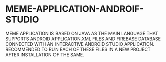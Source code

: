 # MEME-APPLICATION-ANDROIF-STUDIO
MEME APPLICATION IS BASED ON JAVA AS THE MAIN LANGUAGE THAT SUPPORTS
ANDROID APPLICATION,XML FILES AND FIREBASE DATABASE CONNECTED WITH 
AN INTERACTIVE ANDROID STUDIO APPLICATION. RECOMMENDED TO RUN EACH
OF THESE FILES IN A NEW PROJECT AFTER INSTALLATION OF THE SAME.

